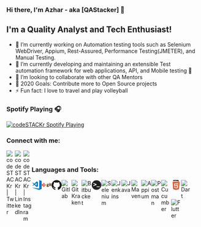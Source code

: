### Hi there, I'm Azhar - aka [QAStacker] 👋

## I'm a Quality Analyst and Tech Enthusiast!

- 🔭 I’m currently working on Automation testing tools such as Selenium WebDriver, Appium, Rest-Assured, Performance Testing(JMETER), and Manual Testing.
- 🌱 I’m currently developing and maintaining an extensible Test automation framework for web applications, API, and Mobile testing 🤣
- 👯 I’m looking to collaborate with other QA Mentors
- 🥅 2020 Goals: Contribute more to Open Source projects
- ⚡ Fun fact: I love to travel and play volleyball

### Spotify Playing 🎧
[<img src="https://now-playing-codestackr.vercel.app/api/spotify-playing" alt="codeSTACKr Spotify Playing" width="350" />](https://open.spotify.com/user/swyqyimdc12jajde4vpwd2x1b)

### Connect with me:

[<img align="left" alt="codeSTACKr | Twitter" width="22px" src="https://cdn.jsdelivr.net/npm/simple-icons@v3/icons/twitter.svg" />](https://twitter.com/TheQaStacker)
[<img align="left" alt="codeSTACKr | LinkedIn" width="22px" src="https://cdn.jsdelivr.net/npm/simple-icons@v3/icons/linkedin.svg" />](https://www.linkedin.com/in/qastacker)
[<img align="left" alt="codeSTACKr | Instagram" width="22px" src="https://www.vectorlogo.zone/logos/instagram/instagram-icon.svg" />](https://www.instagram.com/qastacker)

<br />

### Languages and Tools:

<img align="left" alt="Visual Studio Code" width="26px" src="https://raw.githubusercontent.com/github/explore/80688e429a7d4ef2fca1e82350fe8e3517d3494d/topics/visual-studio-code/visual-studio-code.png" />
<img align="left" alt="Git" width="26px" src="https://raw.githubusercontent.com/github/explore/80688e429a7d4ef2fca1e82350fe8e3517d3494d/topics/git/git.png" />
<img align="left" alt="GitHub" width="26px" src="https://raw.githubusercontent.com/github/explore/78df643247d429f6cc873026c0622819ad797942/topics/github/github.png" />
<img align="left" alt="Gitlab" width="26px" src="https://www.vectorlogo.zone/logos/gitlab/gitlab-icon.svg" />
<img align="left" alt="GitKraken" width="26px" src="https://www.vectorlogo.zone/logos/gitkraken/gitkraken-icon.svg" />
<img align="left" alt="Bitbucket" width="26px" src="https://www.vectorlogo.zone/logos/bitbucket/bitbucket-icon.svg" />
<img align="left" alt="Terminal" width="26px" src="https://raw.githubusercontent.com/github/explore/80688e429a7d4ef2fca1e82350fe8e3517d3494d/topics/terminal/terminal.png" />
<img align="left" alt="Selenium" width="26px"src="https://img.icons8.com/color/48/000000/selenium-test-automation.png" />
<img align="left" alt="Jenkins" width="26px"src="https://www.vectorlogo.zone/logos/jenkins/jenkins-icon.svg" />
<img align="left" alt="Java" width="26px"src="https://www.vectorlogo.zone/logos/java/java-icon.svg" />
<img align="left" alt="Maven" width="26px"src="" />
<img align="left" alt="Appium" width="26px"src="" />
<img align="left" alt="Postman" width="26px"src="https://www.vectorlogo.zone/logos/getpostman/getpostman-icon.svg" />
<img align="left" alt="Cucumber" width="26px"src="https://www.vectorlogo.zone/logos/cucumberio/cucumberio-icon.svg" />
<img align="left" alt="HTML5" width="26px" src="https://raw.githubusercontent.com/github/explore/80688e429a7d4ef2fca1e82350fe8e3517d3494d/topics/html/html.png" />
<img align="left" alt="Dart" width="26px"src="https://www.vectorlogo.zone/logos/dartlang/dartlang-icon.svg" />
<img align="left" alt="Flutter" width="26px"src="https://www.vectorlogo.zone/logos/flutterio/flutterio-icon.svg" />

<br />
<br />
